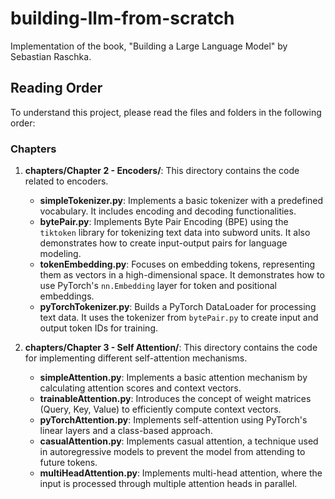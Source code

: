 # building-llm-from-scratch

Implementation of the book, "Building a Large Language Model" by Sebastian Raschka.


## Reading Order

To understand this project, please read the files and folders in the following order:

### Chapters

1. **chapters/Chapter 2 - Encoders/**: This directory contains the code related to encoders.
    - **simpleTokenizer.py**: Implements a basic tokenizer with a predefined vocabulary. It includes encoding and decoding functionalities.
    - **bytePair.py**: Implements Byte Pair Encoding (BPE) using the `tiktoken` library for tokenizing text data into subword units. It also demonstrates how to create input-output pairs for language modeling.
    - **tokenEmbedding.py**: Focuses on embedding tokens, representing them as vectors in a high-dimensional space. It demonstrates how to use PyTorch's `nn.Embedding` layer for token and positional embeddings.
    - **pyTorchTokenizer.py**: Builds a PyTorch DataLoader for processing text data. It uses the tokenizer from `bytePair.py` to create input and output token IDs for training.
    
  

2. **chapters/Chapter 3 - Self Attention/**: This directory contains the code for implementing different self-attention mechanisms.
    - **simpleAttention.py**: Implements a basic attention mechanism by calculating attention scores and context vectors.
    - **trainableAttention.py**: Introduces the concept of weight matrices (Query, Key, Value) to efficiently compute context vectors.
    - **pyTorchAttention.py**: Implements self-attention using PyTorch's linear layers and a class-based approach.
    - **casualAttention.py**: Implements casual attention, a technique used in autoregressive models to prevent the model from attending to future tokens.
    - **multiHeadAttention.py**: Implements multi-head attention, where the input is processed through multiple attention heads in parallel.
    
  

